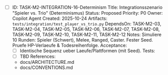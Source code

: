 - [ ] ID: TASK-M2-INTEGRATION-16-Determinism
  Title: Integrationsszenario "Spieler vs. Trio" (Determinismus)
  Status: Proposed
  Priority: P0
  Owner: Copilot Agent
  Created: 2025-10-24
  Artifacts: `tests/integration/test_player_vs_trio.py`
  DependsOn: TASK-M2-03, TASK-M2-04, TASK-M2-05, TASK-M2-06, TASK-M2-07, TASK-M2-08, TASK-M2-09, TASK-M2-10, TASK-M2-11, TASK-M2-12
  Notes:
  Simuliere 10 Runden: Spieler (Schwert), Melee, Ranged, Caster. Fester Seed. Pruefe HP-Verlaeufe & Todesreihenfolge.
  Acceptance:
  - [ ] Identische Sequenz ueber Laeufe/Plattformen (mit Seed).
  Tests:
  - [ ] TBD
  References:
  - docs/ARCHITECTURE.md
  - docs/CONVENTIONS.md

